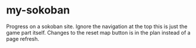 # my-sokoban
Progress on a sokoban site.
Ignore the navigation at the top this is just the game part itself.
Changes to the reset map button is in the plan instead of a page refresh.

